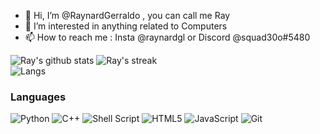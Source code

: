 - 👋 Hi, I’m @RaynardGerraldo , you can call me Ray
- 👀 I’m interested in anything related to Computers
- 📫 How to reach me : Insta @raynardgl or Discord @squad30o#5480

![Ray's github stats](https://github-readme-stats.vercel.app/api?username=RaynardGerraldo&show_icons=true&theme=tokyonight)
![Ray's streak](https://github-readme-streak-stats.herokuapp.com/?user=RaynardGerraldo&theme=tokyonight&hide_border=false)<br/>
![Langs](https://github-readme-stats.vercel.app/api/top-langs/?username=RaynardGerraldo&theme=tokyonight&hide_border=false&include_all_commits=false&count_private=false&layout=compact)


### Languages

![Python](https://img.shields.io/badge/python-3670A0?style=for-the-badge&logo=python&logoColor=ffdd54)
![C++](https://img.shields.io/badge/c++-%2300599C.svg?style=for-the-badge&logo=c%2B%2B&logoColor=white)
![Shell Script](https://img.shields.io/badge/shell_script-%23121011.svg?style=for-the-badge&logo=gnu-bash&logoColor=white)
![HTML5](https://img.shields.io/badge/html5-%23E34F26.svg?style=for-the-badge&logo=html5&logoColor=white)
![JavaScript](https://img.shields.io/badge/javascript-%23323330.svg?style=for-the-badge&logo=javascript&logoColor=%23F7DF1E)
![Git](https://img.shields.io/badge/git-%23F05033.svg?style=for-the-badge&logo=git&logoColor=white)

<!---
RaynardGerraldo/RaynardGerraldo is a ✨ special ✨ repository because its `README.md` (this file) appears on your GitHub profile.
You can click the Preview link to take a look at your changes.
--->
